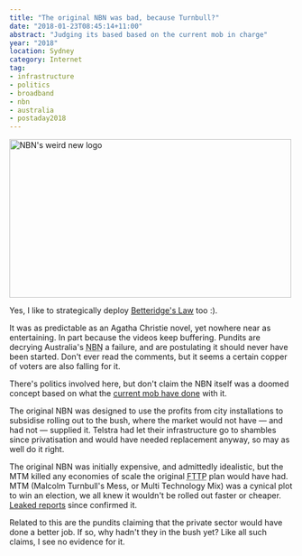 ```yaml
---
title: "The original NBN was bad, because Turnbull?"
date: "2018-01-23T08:45:14+11:00"
abstract: "Judging its based based on the current mob in charge"
year: "2018"
location: Sydney
category: Internet
tag:
- infrastructure
- politics
- broadband
- nbn
- australia
- postaday2018
---
```

<p><img src="https://rubenerd.com/files/2016/nbn.jpg" srcset="https://rubenerd.com/files/2016/nbn.jpg 1x, https://rubenerd.com/files/2016/nbn@2x.jpg 2x" alt="NBN's weird new logo" style="width:500px; height:281px" /></p>

Yes, I like to strategically deploy [Betteridge's Law] too :).

It was as predictable as an Agatha Christie novel, yet nowhere near as entertaining. In part because the videos keep buffering. Pundits are decrying Australia's <abbr title="National Broadband Network">NBN</abbr> a failure, and are postulating it should never have been started. Don't ever read the comments, but it seems a certain copper of voters are also falling for it.

There's politics involved here, but don't claim the NBN itself was a doomed concept based on what the [current mob have done] with it.

The original NBN was designed to use the profits from city installations to subsidise rolling out to the bush, where the market would not have — and had not — supplied it. Telstra had let their infrastructure go to shambles since privatisation and would have needed replacement anyway, so may as well do it right.

The original NBN was initially expensive, and admittedly idealistic, but the MTM killed any economies of scale the original <abbr title="fibre to the premesis">FTTP</abbr> plan would have had. MTM (Malcolm Turnbull's Mess, or Multi Technology Mix) was a cynical plot to win an election, we all knew it wouldn't be rolled out faster or cheaper. [Leaked reports] since confirmed it.

Related to this are the pundits claiming that the private sector would have done a better job. If so, why hadn't they in the bush yet? Like all such claims, I see no evidence for it.

[Betteridge's Law]: https://rubenerd.com/considered-harmful-is-considered-harmful/
[current mob have done]: https://rubenerd.com/whos-to-blame-for-slow-australian-broadband/
[Leaked reports]: https://rubenerd.com/australias-failed-nbn/

